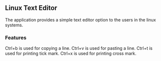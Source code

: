 ## Linux Text Editor
The application provides a simple text editor option to the users in the linux systems.

### Features
Ctrl+b is used for copying a line.
Ctrl+v is used for pasting a line.
Ctrl+t is used for printing tick mark.
Ctrl+x is used for printing cross mark.


